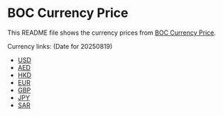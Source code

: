 # BOC Currency Price

This README file shows the currency prices from [BOC Currency Price](https://www.boc.cn/sourcedb/whpj/).

Currency links: (Date for 20250819)

- [USD](https://bocurrencyprice.techina.science/BOC_CURRENCY_PRICE/USD/20250819.json)
- [AED](https://bocurrencyprice.techina.science/BOC_CURRENCY_PRICE/AED/20250819.json)
- [HKD](https://bocurrencyprice.techina.science/BOC_CURRENCY_PRICE/HKD/20250819.json)
- [EUR](https://bocurrencyprice.techina.science/BOC_CURRENCY_PRICE/EUR/20250819.json)
- [GBP](https://bocurrencyprice.techina.science/BOC_CURRENCY_PRICE/GBP/20250819.json)
- [JPY](https://bocurrencyprice.techina.science/BOC_CURRENCY_PRICE/JPY/20250819.json)
- [SAR](https://bocurrencyprice.techina.science/BOC_CURRENCY_PRICE/SAR/20250819.json)
